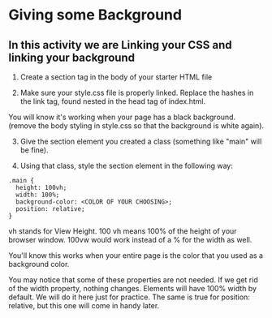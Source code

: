 # Giving some Background #

## In this activity we are Linking your CSS and linking your background ##

1. Create a section tag in the body of your starter HTML file

2. Make sure your style.css file is properly linked. Replace the hashes in the link tag, found nested in the head tag of index.html. 

You will know it's working when your page has a black background. (remove the body styling in style.css so that the background is white again).

3. Give the section element you created a class (something like "main" will be fine). 

4. Using that class, style the section element in the following way:

```
.main {
  height: 100vh;
  width: 100%;
  background-color: <COLOR OF YOUR CHOOSING>;
  position: relative;
}
```
vh stands for View Height. 100 vh means 100% of the height of your browser window. 100vw would work instead of a % for the width as well.

You'll know this works when your entire page is the color that you used as a background color.

You may notice that some of these properties are not needed. If we get rid of the width property, nothing changes. Elements will have 100% width by default. We will do it here just for practice. The same is true for position: relative, but this one will come in handy later. 